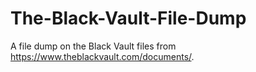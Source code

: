 # The-Black-Vault-File-Dump
A file dump on the Black Vault files from https://www.theblackvault.com/documents/.
